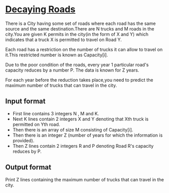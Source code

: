 # [Decaying Roads][link]

There is a City having some set of roads where each road has the same source and the same destination.There are N trucks and M roads in the city.You are given K permits in the city(in the form of X and Y) which indicates that a truck X is permitted to travel on Road Y.

Each road has a restriction on the number of trucks it can allow to travel on it.This restricted number is known as Capacity[i].

Due to the poor condition of the roads, every year 1 particular road's capacity reduces by a number P. The data is known for Z years.

For each year before the reduction takes place,you need to predict the maximum number of trucks that can travel in the city.

## Input format

- First line contains 3 integers N , M and K.
- Next K lines contain 2 integers X and Y denoting that Xth truck is permitted on Yth road.
- Then there is an array of size M consisting of Capacity[i].
- Then there is an integer Z (number of years for which the information is provided).
- Then Z lines contain 2 integers R and P denoting Road R's capacity reduces by P.

## Output format

Print Z lines containing the maximum number of trucks that can travel in the city.

[link]: https://www.hackerearth.com/practice/algorithms/graphs/maximum-flow/practice-problems/algorithm/decaying-roadsnov-easy-8e930584/
